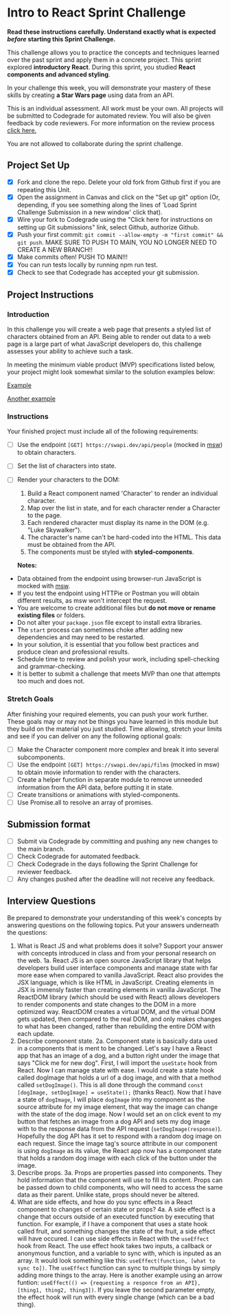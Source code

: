 # Intro to React Sprint Challenge

**Read these instructions carefully. Understand exactly what is expected _before_ starting this Sprint Challenge.**

This challenge allows you to practice the concepts and techniques learned over the past sprint and apply them in a concrete project. This sprint explored **introductory React**. During this sprint, you studied **React components and advanced styling**.

In your challenge this week, you will demonstrate your mastery of these skills by creating **a Star Wars page** using data from an API.

This is an individual assessment. All work must be your own. All projects will be submitted to Codegrade for automated review. You will also be given feedback by code reviewers. For more information on the review process [click here.](https://www.notion.so/lambdaschool/How-to-View-Feedback-in-CodeGrade-c5147cee220c4044a25de28bcb6bb54a)

You are not allowed to collaborate during the sprint challenge.

## Project Set Up

- [x] Fork and clone the repo. Delete your old fork from Github first if you are repeating this Unit.
- [x] Open the assignment in Canvas and click on the "Set up git" option (Or, depending, if you see something along the lines of 'Load Sprint Challenge Submission in a new window' click that).
- [x] Wire your fork to Codegrade using the "Click here for instructions on setting up Git submissions" link, select Github, authorize Github.
- [x] Push your first commit: `git commit --allow-empty -m "first commit" && git push`. MAKE SURE TO PUSH TO MAIN, YOU NO LONGER NEED TO CREATE A NEW BRANCH!!
- [x] Make commits often! PUSH TO MAIN!!!
- [x] You can run tests locally by running npm run test.
- [x] Check to see that Codegrade has accepted your git submission.

## Project Instructions

### Introduction

In this challenge you will create a web page that presents a styled list of characters obtained from an API. Being able to render out data to a web page is a large part of what JavaScript developers do, this challenge assesses your ability to achieve such a task.

In meeting the minimum viable product (MVP) specifications listed below, your project might look somewhat similar to the solution examples below:

[Example](https://tk-assets.lambdaschool.com/b011a132-0916-4ed2-8955-14192de03a75_sample-screenshot.png)

[Another example](https://tk-assets.lambdaschool.com/3b82c793-2352-4d4d-a81d-e55bf350f7bd_sample-screenshot2.png)

### Instructions

Your finished project must include all of the following requirements:

- [ ] Use the endpoint `[GET] https://swapi.dev/api/people` (mocked in [msw](https://github.com/mswjs/msw)) to obtain characters.
- [ ] Set the list of characters into state.
- [ ] Render your characters to the DOM:

  1. Build a React component named 'Character' to render an individual character.
  1. Map over the list in state, and for each character render a Character to the page.
  1. Each rendered character must display its name in the DOM (e.g. "Luke Skywalker").
  1. The character's name can't be hard-coded into the HTML. This data must be obtained from the API.
  1. The components must be styled with **styled-components**.

  **Notes:**

- Data obtained from the endpoint using browser-run JavaScript is mocked with [msw](https://github.com/mswjs/msw).
- If you test the endpoint using HTTPie or Postman you will obtain different results, as msw won't intercept the request.
- You are welcome to create additional files but **do not move or rename existing files** or folders.
- Do not alter your `package.json` file except to install extra libraries.
- The `start` process can sometimes choke after adding new dependencies and may need to be restarted.
- In your solution, it is essential that you follow best practices and produce clean and professional results.
- Schedule time to review and polish your work, including spell-checking and grammar-checking.
- It is better to submit a challenge that meets MVP than one that attempts too much and does not.

### Stretch Goals

After finishing your required elements, you can push your work further. These goals may or may not be things you have learned in this module but they build on the material you just studied. Time allowing, stretch your limits and see if you can deliver on any the following optional goals:

- [ ] Make the Character component more complex and break it into several subcomponents.
- [ ] Use the endpoint `[GET] https://swapi.dev/api/films` (mocked in msw) to obtain movie information to render with the characters.
- [ ] Create a helper function in separate module to remove unneeded information from the API data, before putting it in state.
- [ ] Create transitions or animations with styled-components.
- [ ] Use Promise.all to resolve an array of promises.

## Submission format

- [ ] Submit via Codegrade by committing and pushing any new changes to the main branch.
- [ ] Check Codegrade for automated feedback.
- [ ] Check Codegrade in the days following the Sprint Challenge for reviewer feedback.
- [ ] Any changes pushed after the deadline will not receive any feedback.

## Interview Questions

Be prepared to demonstrate your understanding of this week's concepts by answering questions on the following topics. Put your answers underneath the questions:

1. What is React JS and what problems does it solve? Support your answer with concepts introduced in class and from your personal research on the web.
   1a. React JS is an open source JavaScript library that helps developers build user interface components and manage state with far more ease when compared to vanilla JavaScript. React also provides the JSX language, which is like HTML in JavaScript. Creating elements in JSX is immensly faster than creating elements in vanilla JavaScript. The ReactDOM library (which should be used with React) allows developers to render components and state changes to the DOM in a more optimized way. ReactDOM creates a virtual DOM, and the virtual DOM gets updated, then compared to the real DOM, and only makes changes to what has been changed, rather than rebuilding the entire DOM with each update.
2. Describe component state.
   2a. Component state is basically data used in a components that is ment to be changed. Let's say I have a React app that has an image of a dog, and a button right under the image that says "Click me for new dog". First, I will import the `useState` hook from React. Now I can manage state with ease. I would create a state hook called dogImage that holds a url of a dog image, and with that a method called `setDogImage()`. This is all done through the command `const [dogImage, setDogImage] = useState();` (thanks React). Now that I have a state of `dogImage`, I will place `dogImage` into my component as the source attribute for my image element, that way the image can change with the state of the dog image. Now I would set an on click event to my button that fetches an image from a dog API and sets my dog image with to the response data from the API request (`setDogImage(response)`). Hopefully the dog API has it set to respond with a random dog image on each request. Since the image tag's source attribute in our component is using `dogImage` as its value, the React app now has a component state that holds a random dog image with each click of the button under the image.
3. Describe props.
   3a. Props are properties passed into components. They hold information that the component will use to fill its content. Props can be passed down to child components, who will need to access the same data as their parent. Unlike state, props should never be altered.
4. What are side effects, and how do you sync effects in a React component to changes of certain state or props?
   4a. A side effect is a change that occurs outside of an executed function by executing that function. For example, if I have a component that uses a state hook called fruit, and something changes the state of the fruit, a side effect will have occured. I can use side effects in React with the `useEffect` hook from React. The use effect hook takes two inputs, a callback or anonymous function, and a variable to sync with, which is inputed as an array. It would look something like this: `useEffect(function, [what to sync to])`. The `useEffect` function can sync to multiple things by simply adding more things to the array. Here is another example using an arrow funtion: `useEffect(() => {requesting a responce from an API}, [thing1, thing2, thing3])`. If you leave the second parameter empty, the effect hook will run with every single change (which can be a bad thing).
